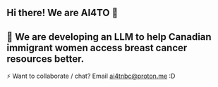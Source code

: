 ## Hi there! We are AI4TO 👋
🌱 We are developing an LLM to help Canadian immigrant women access breast cancer resources better. 
-----
⚡ Want to collaborate / chat? Email ai4tnbc@proton.me :D

